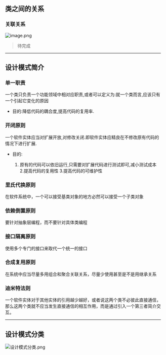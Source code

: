 ## 类之间的关系

### 关联关系

![image.png](https://upload-images.jianshu.io/upload_images/15454479-726c66a09254e601.png?imageMogr2/auto-orient/strip%7CimageView2/2/w/1240) 

> 待完成

* * *

## 设计模式简介

### 单一职责

一个类只负责一个功能领域中相对应职责,或者可以定义为:就一个类而言,应该只有一个引起它变化的原因

*   目的:降低代码的耦合度,提高代码的复用率.

### 开闭原则

一个软件实体应当对扩展开放,对修改关闭.即软件实体应精良在不修改原有代码的情况下进行扩展.

*   目的:

    1.  原有的代码可以依旧运行,只需要对扩展代码进行测试即可,减小测试成本  2.提高代码的复用性  3.提高代码的可维护性

### 里氏代换原则

在软件系统中，一个可以接受基类对象的地方必然可以接受一个子类对象

### 依赖倒置原则

要针对抽象层编程，而不要针对具体类编程

### 接口隔离原则

使用多个专门的接口来取代一个统一的接口

### 合成复用原则

在系统中应当尽量多用组合和聚合关联关系，尽量少使用甚至是不是用继承关系

### 迪米特法则

一个软件实体对于其他实体的引用越少越好，或者说这两个类不必彼此直接通信，那么这两个类就不应当发生直接通信的相互作用，而是通过引入一个第三者简介交互。

* * *

## 设计模式分类
![设计模式分类.png](https://upload-images.jianshu.io/upload_images/15454479-8ed59693c5d0b6e6.png?imageMogr2/auto-orient/strip%7CimageView2/2/w/1240)

